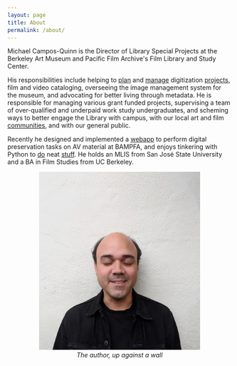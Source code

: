 ```yaml
---
layout: page
title: About
permalink: /about/
---
```


Michael Campos-Quinn is the Director of Library Special Projects at the Berkeley Art Museum and Pacific Film Archive's Film Library and Study Center.

His responsibilities include helping to [plan](https://bampfa.org/news/off-the-shelves-digitizing-filmmaker-recordings-cassette-tape) and [manage](https://bampfa.org/news/neh-grant-will-support-preservation-tvtv-archives) digitization [projects](https://cinefiles.bampfa.berkeley.edu/), film and video cataloging, overseeing the image management system for the museum, and advocating for better living through metadata. He is responsible for managing various grant funded projects, supervising a team of over-qualified and underpaid work study undergraduates, and scheming ways to better engage the Library with campus, with our local art and film [communities](https://mcampos-quinn.github.io/2020/01/08/subjects-for-further-research.html), and with our general public.

Recently he designed and implemented a [webapp](https://github.com/BAM-PFA/edith) to perform digital preservation tasks on AV material at BAMPFA, and enjoys tinkering with Python to [do](https://github.com/BAM-PFA/magickMARCer) neat [stuff](https://github.com/BAM-PFA/csvboy). He holds an MLIS from San José State University and a BA in Film Studies from UC Berkeley.

<!-- ![michael campos-quinn](/images/general/michael.jpg) -->
<p style="text-align:center">
	<img src="/images/general/michael.jpg" alt="michael campos-quinn" style="max-height:400px; "/><br>
	<i>The author, up against a wall</i>
</p>

